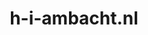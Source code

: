 ---
layout: post
title:  "h-i-ambacht.nl"
internal_url:  "/dutchgov/h-i-ambacht.nl.html"
categories: dutchgov
---